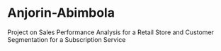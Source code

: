 # Anjorin-Abimbola
Project on Sales Performance Analysis for a Retail Store and  Customer Segmentation for a Subscription Service
